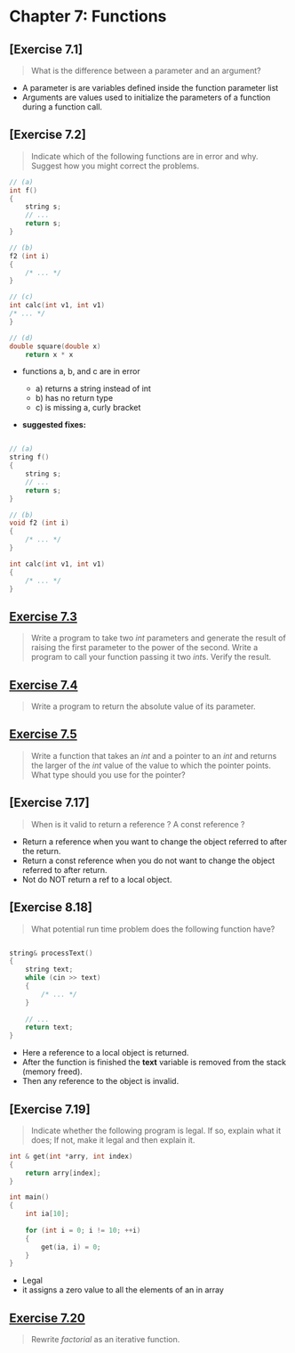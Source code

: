 # Chapter 7: Functions


## [Exercise 7.1]

> What is the difference between a parameter and an argument?

- A parameter is are variables defined inside the function parameter list
- Arguments are values used to initialize the parameters of a function during a function call.


## [Exercise 7.2]

> Indicate which of the following functions are in error and why.
> Suggest how you might correct the problems.


```cpp
// (a)
int f()
{
	string s;
	// ...
	return s;
}

// (b)
f2 (int i)
{
	/* ... */
}

// (c)
int calc(int v1, int v1)
/* ... */
}

// (d)
double square(double x)
	return x * x

```

- functions a, b, and c are in error
	- a) returns a string instead of int
	- b) has no return type
	- c) is missing a, curly bracket


- **suggested fixes:**

```cpp

// (a)
string f()
{
	string s;
	// ...
	return s;
}

// (b)
void f2 (int i)
{
	/* ... */
}

int calc(int v1, int v1)
{
	/* ... */
}
```


## [Exercise 7.3](ex7_3/ex7_3/main.cpp)

> Write a program to take two *int* parameters and generate
> the result of raising the first parameter to the power of
> the second.
> Write a program to call your function passing it two *int*s.
> Verify the result.


## [Exercise 7.4](ex7_4/ex7_4/main.cpp)

> Write a program to return the absolute value of its parameter.



## [Exercise 7.5](ex7_5/ex7_5/main.cpp)

> Write a function that takes an *int* and a pointer to an *int*
> and returns the larger of the *int* value of the value to
> which the pointer points.
> What type should you use for the pointer?
> 


## [Exercise 7.17]

> When is it valid to return a reference ?
> A const reference ?

- Return a reference when you want to change the object referred to after the return.
- Return a const reference when you do not want to change the object referred to after return.
- Not do NOT return a ref to a local object.


## [Exercise 8.18]

> What potential run time problem does the following function have?

```cpp

string& processText()
{
	string text;
	while (cin >> text)
	{
		/* ... */
	}
	
	// ...
	return text;
}

```

- Here a reference to a local object is returned.
- After the function is finished the **text** variable is removed from the stack (memory freed).
- Then any reference to the object is invalid.


## [Exercise 7.19]

> Indicate whether the following program is legal.
> If so, explain what it does; If not,
> make it legal and then explain it.


```cpp
int & get(int *arry, int index)
{ 
	return arry[index];
}

int main()
{
	int ia[10];
	
	for (int i = 0; i != 10; ++i)
	{
		get(ia, i) = 0;
	}
}

```

- Legal
-  it assigns a zero value to all the elements of an in array

## [Exercise 7.20](exercises_chap7/ex_sec7_3_3.cpp)

> Rewrite *factorial* as an iterative function.













